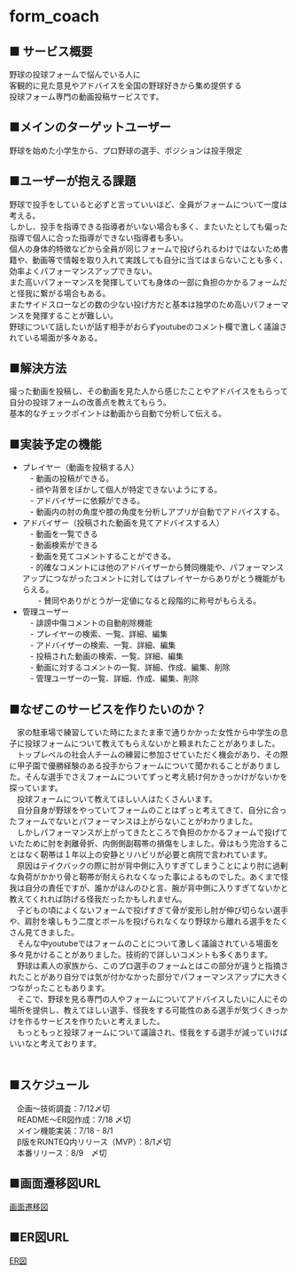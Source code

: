 # form_coach
## ■ サービス概要  
野球の投球フォームで悩んでいる人に  
客観的に見た意見やアドバイスを全国の野球好きから集め提供する  
投球フォーム専門の動画投稿サービスです。  

## ■メインのターゲットユーザー  
野球を始めた小学生から、プロ野球の選手、ポジションは投手限定  

## ■ユーザーが抱える課題  
野球で投手をしていると必ずと言っていいほど、全員がフォームについて一度は考える。  
しかし、投手を指導できる指導者がいない場合も多く、またいたとしても偏った指導で個人に合った指導ができない指導者も多い。  
個人の身体的特徴などから全員が同じフォームで投げられるわけではないため書籍や、動画等で情報を取り入れて実践しても自分に当てはまらないことも多く、効率よくパフォーマンスアップできない。  
また高いパフォーマンスを発揮していても身体の一部に負担のかかるフォームだと怪我に繋がる場合もある。  
またサイドスローなどの数の少ない投げ方だと基本は独学のため高いパフォーマンスを発揮することが難しい。  
野球について話したいが話す相手がおらずyoutubeのコメント欄で激しく議論されている場面が多々ある。  

## ■解決方法  
撮った動画を投稿し、その動画を見た人から感じたことやアドバイスをもらって自分の投球フォームの改善点を教えてもらう。  
基本的なチェックポイントは動画から自動で分析して伝える。  

## ■実装予定の機能  
- プレイヤー（動画を投稿する人）  
　- 動画の投稿ができる。  
　- 顔や背景をぼかして個人が特定できないようにする。  
　- アドバイザーに依頼ができる。  
　- 動画内の肘の角度や膝の角度を分析しアプリが自動でアドバイスする。  
- アドバイザー（投稿された動画を見てアドバイスする人）  
　- 動画を一覧できる  
　- 動画検索ができる  
　- 動画を見てコメントすることができる。  
　- 的確なコメントには他のアドバイザーから賛同機能や、パフォーマンスアップにつながったコメントに対してはプレイヤーからありがとう機能がもらえる。  
　　- 賛同やありがとうが一定値になると段階的に称号がもらえる。  
- 管理ユーザー  
　- 誹謗中傷コメントの自動削除機能  
　- プレイヤーの検索、一覧、詳細、編集  
　- アドバイザーの検索、一覧、詳細、編集  
　- 投稿された動画の検索、一覧、詳細、編集  
　- 動画に対するコメントの一覧、詳細、作成、編集、削除  
　- 管理ユーザーの一覧、詳細、作成、編集、削除  

## ■なぜこのサービスを作りたいのか？  
　家の駐車場で練習していた時にたまたま車で通りかかった女性から中学生の息子に投球フォームについて教えてもらえないかと頼まれたことがありました。  
　トップレベルの社会人チームの練習に参加させていただく機会があり、その際に甲子園で優勝経験のある投手からフォームについて聞かれることがありました。そんな選手でさえフォームについてずっと考え続け何かきっかけがないかを探っています。  
　投球フォームについて教えてほしい人はたくさんいます。  
　自分自身が野球をやっていてフォームのことはずっと考えてきて、自分に合ったフォームでないとパフォーマンスは上がらないことがわかりました。  
　しかしパフォーマンスが上がってきたところで負担のかかるフォームで投げていたために肘を剥離骨折、内側側副靱帯の損傷をしました。骨はもう完治することはなく靭帯は１年以上の安静とリハビリが必要と病院で言われています。  
　原因はテイクバックの際に肘が背中側に入りすぎてしまうことにより肘に過剰な負荷がかかり骨と靭帯が耐えられなくなった事によるものでした。あくまで怪我は自分の責任ですが、誰かがほんのひと言、腕が背中側に入りすぎてないかと教えてくれれば防げる怪我だったかもしれません。  
　子どもの頃によくないフォームで投げすぎて骨が変形し肘が伸び切らない選手や、肩肘を壊しもう二度とボールを投げられなくなり野球から離れる選手をたくさん見てきました。  
　そんな中youtubeではフォームのことについて激しく議論されている場面を多々見かけることがありました。技術的で詳しいコメントも多くあります。  
　野球は素人の家族から、このプロ選手のフォームとはこの部分が違うと指摘されたことがあり自分では気が付かなかった部分でパフォーマンスアップに大きくつながったこともあります。  
　そこで、野球を見る専門の人やフォームについてアドバイスしたいに人にその場所を提供し、教えてほしい選手、怪我をする可能性のある選手が気づくきっかけを作るサービスを作りたいと考えました。  
　もっともっと投球フォームについて議論され、怪我をする選手が減っていけばいいなと考えております。  
　

## ■スケジュール  
　企画〜技術調査：7/12〆切  
　README〜ER図作成：7/18 〆切  
　メイン機能実装：7/18 - 8/1  
　β版をRUNTEQ内リリース（MVP）：8/1〆切  
　本番リリース：8/9　〆切  

## ■画面遷移図URL  
  [画面遷移図](https://www.figma.com/file/lIXmLxF4JsCPWaPm9uNtx7/Untitled?node-id=0%3A1)  

## ■ER図URL  
  [ER図](https://drive.google.com/file/d/14uhMI-ZtBRUDjZzYlibmi320XfZ8GGXR/view?usp=sharing)  